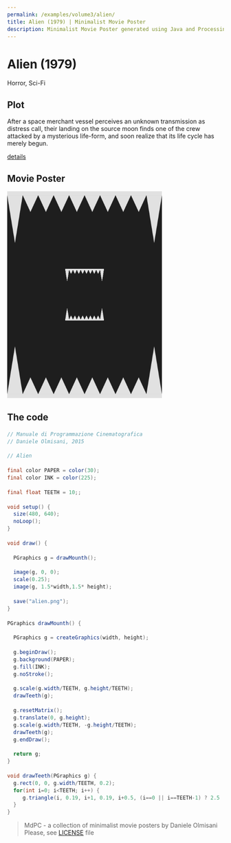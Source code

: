 ```yaml
---
permalink: /examples/volume3/alien/
title: Alien (1979) | Minimalist Movie Poster
description: Minimalist Movie Poster generated using Java and Processing.
---
```


# Alien (1979)

Horror, Sci-Fi

## Plot
After a space merchant vessel perceives an unknown transmission as distress call, their landing on the source moon finds one of the crew attacked by a mysterious life-form, and soon realize that its life cycle has merely begun.

[details](https://www.imdb.com/title/tt0078748/)

## Movie Poster
<img src="alien.png"  width="360px" title="Alien">


## The code
```java
// Manuale di Programmazione Cinematografica
// Daniele Olmisani, 2015

// Alien

final color PAPER = color(30);
final color INK = color(225);

final float TEETH = 10;;

void setup() {
  size(480, 640);
  noLoop();
}

void draw() {
  
  PGraphics g = drawMounth();
  
  image(g, 0, 0);
  scale(0.25);
  image(g, 1.5*width,1.5* height);

  save("alien.png");
}

PGraphics drawMounth() {
  
  PGraphics g = createGraphics(width, height);
  
  g.beginDraw();
  g.background(PAPER);
  g.fill(INK);
  g.noStroke();

  g.scale(g.width/TEETH, g.height/TEETH);
  drawTeeth(g);
  
  g.resetMatrix();
  g.translate(0, g.height);
  g.scale(g.width/TEETH, -g.height/TEETH);
  drawTeeth(g);
  g.endDraw();
  
  return g;
}

void drawTeeth(PGraphics g) {
  g.rect(0, 0, g.width/TEETH, 0.2);
  for(int i=0; i<TEETH; i++) {
     g.triangle(i, 0.19, i+1, 0.19, i+0.5, (i==0 || i==TEETH-1) ? 2.5 : 1);
  }
}
```

> MdPC - a collection of minimalist movie posters
> by Daniele Olmisani
> Please, see [LICENSE](../../../LICENSE) file

